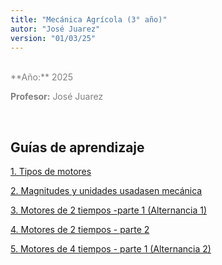 ```yaml
---
title: "Mecánica Agrícola (3° año)"
autor: "José Juarez"
version: "01/03/25"
---
```


<span hidden>Local path of the file: "H:/"</span>
<span hidden>Local path of images: "H:/"</span>

<br>

<div class="grey3">
**Año:** 2025

**Profesor:** José Juarez
</div>

<br>

## Guías de aprendizaje

[1. Tipos de motores](01_motores.html)

[2. Magnitudes y unidades usadasen mecánica](02_magnitudes_unidades.html)

[3. Motores de 2 tiempos -parte 1 (Alternancia 1)](03_mot2t_unidades_1.html)

[4. Motores de 2 tiempos - parte 2](04_mot2t_2.html)

[5. Motores de 4 tiempos - parte 1 (Alternancia 2)](05_mot4t_1.html)

<span hidden>Fin archivo</span>

</div>
<!-- HTML style definitions -->
<style>
/* Colors */
.grey1 {color: #b3b3b3;} /* my light-grey */
.grey2 {color: #999999;} /* my middle-grey */
.grey3 {color: #808080;} /* my dark-grey */
.blue1 {color: #6495ed;} /* nvim blue */
.blue2 {color: #276cdf;} /* Andrew Ng Blue */
.sky1 {color: #7dbed8;} /* nvim sky */
.sky2 {color: #27a2db;}   /* my sky */
.green {color: #81b524;} /* my green */
.red1 {color: #ec5469;} /* my coral-red */
.red2 {color: #f44336;} /* my red */
.rose {color: #ec9998:} /* nvim rose */
.gold {color: #df9d43;} /* Andrew Ng gold */
.orange1 {color: #fda556;} /* nvim orange */
.orange2 {color: #ff9505;} /*Andrew Ng orange */
.purple1 {color: #ff40ff;} /* Andrew Ng purple */
.purple2 {color: #d164d7;} /* Andrew Ng purple */
/* Font Size */
.size90 {font-size: 0.9em;}
.size85 {font-size: 0.85em;}
.size80 {font-size: 0.8em;}
.size70 {font-size: 0.7em;}
</style>
<!-- Use <span> inline and <div> with several lines --->
